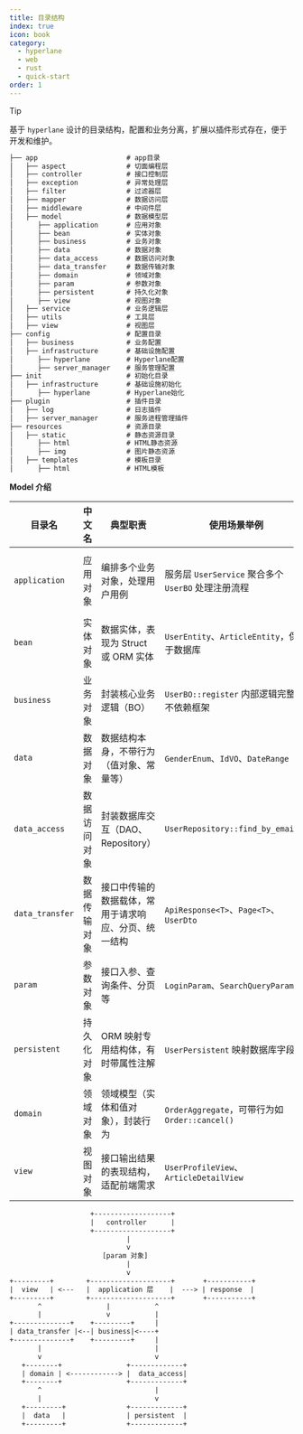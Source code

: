 ```yaml
---
title: 目录结构
index: true
icon: book
category:
  - hyperlane
  - web
  - rust
  - quick-start
order: 1
---
```


<Share colorful />

> [!tip]
>
> 基于 `hyperlane` 设计的目录结构，配置和业务分离，扩展以插件形式存在，便于开发和维护。

```txt
├── app                      # app目录
│   ├── aspect               # 切面编程层
│   ├── controller           # 接口控制层
│   ├── exception            # 异常处理层
│   ├── filter               # 过滤器层
│   ├── mapper               # 数据访问层
│   ├── middleware           # 中间件层
│   ├── model                # 数据模型层
│      ├── application       # 应用对象
│      ├── bean              # 实体对象
│      ├── business          # 业务对象
│      ├── data              # 数据对象
│      ├── data_access       # 数据访问对象
│      ├── data_transfer     # 数据传输对象
│      ├── domain            # 领域对象
│      ├── param             # 参数对象
│      ├── persistent        # 持久化对象
│      ├── view              # 视图对象
│   ├── service              # 业务逻辑层
│   ├── utils                # 工具层
│   ├── view                 # 视图层
├── config                   # 配置目录
│   ├── business             # 业务配置
│   ├── infrastructure       # 基础设施配置
│      ├── hyperlane         # Hyperlane配置
│      ├── server_manager    # 服务管理配置
├── init                     # 初始化目录
│   ├── infrastructure       # 基础设施初始化
│      ├── hyperlane         # Hyperlane始化
├── plugin                   # 插件目录
│   ├── log                  # 日志插件
│   ├── server_manager       # 服务进程管理插件
├── resources                # 资源目录
│   ├── static               # 静态资源目录
│      ├── html              # HTML静态资源
│      ├── img               # 图片静态资源
│   ├── templates            # 模板目录
│      ├── html              # HTML模板
```

**Model 介绍**

| 目录名          | 中文名       | 典型职责                                             | 使用场景举例                                        | 与其它层关系                               |
| --------------- | ------------ | ---------------------------------------------------- | --------------------------------------------------- | ------------------------------------------ |
| `application`   | 应用对象     | 编排多个业务对象，处理用户用例                       | 服务层 `UserService` 聚合多个 `UserBO` 处理注册流程 | 调用 `business`，传递 `param`、返回 `view` |
| `bean`          | 实体对象     | 数据实体，表现为 Struct 或 ORM 实体                  | `UserEntity`、`ArticleEntity`，保存于数据库         | 被 `persistent` 持久化，供 `domain` 使用   |
| `business`      | 业务对象     | 封装核心业务逻辑（BO）                               | `UserBO::register` 内部逻辑完整，不依赖框架         | 被 `application` 调用                      |
| `data`          | 数据对象     | 数据结构本身，不带行为（值对象、常量等）             | `GenderEnum`、`IdVO`、`DateRange`                   | 被 `domain` 和 `dto` 等层使用              |
| `data_access`   | 数据访问对象 | 封装数据库交互（DAO、Repository）                    | `UserRepository::find_by_email()`                   | 操作 `bean` 或 `persistent`                |
| `data_transfer` | 数据传输对象 | 接口中传输的数据载体，常用于请求响应、分页、统一结构 | `ApiResponse<T>`、`Page<T>`、`UserDto`              | 被 controller、OpenAPI 文档广泛使用        |
| `param`         | 参数对象     | 接口入参、查询条件、分页等                           | `LoginParam`、`SearchQueryParam`                    | 传入 `application` 层                      |
| `persistent`    | 持久化对象   | ORM 映射专用结构体，有时带属性注解                   | `UserPersistent` 映射数据库字段                     | 与 `bean` 相似，偏向实现层                 |
| `domain`        | 领域对象     | 领域模型（实体和值对象），封装行为                   | `OrderAggregate`，可带行为如 `Order::cancel()`      | 被 `business` 聚合使用                     |
| `view`          | 视图对象     | 接口输出结果的表现结构，适配前端需求                 | `UserProfileView`、`ArticleDetailView`              | 从 `dto` 或 `bean` 转换而来                |

```txt
                    +-------------------+
                    |   controller      |
                    +-------------------+
                             |
                             v
                       [param 对象]
                             |
                             v
+---------+        +--------------------+       +-----------+
|  view   | <---   |  application 层    |  ---> | response  |
+---------+        +--------------------+       +-----------+
       ^                |           ^
       |                v           |
+--------------+    +---------+     |
| data_transfer |<--| business|<----+
+--------------+    +---------+     |
       |                            |
       v                            v
   +--------+                +-------------+
   | domain | <------------> |  data_access|
   +--------+                +-------------+
       ^                            |
       |                            v
   +---------+               +-------------+
   |  data   |               | persistent  |
   +---------+               +-------------+
```

<Bottom />
